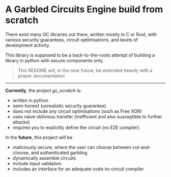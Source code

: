 # A Garbled Circuits Engine build from scratch

There exist many GC libraries out there, written mostly in C or Rust, with various security guarantees, circuit optimisations, and levels of development activity.

This library is supposed to be a back-to-the-roots attempt of building a library in python with secure components only.


> This README will, in the near future, be extended heavily with a proper documentation

---

**Currently**, the project *gc_scratch* is:

- written in python
- semi-honest (unrealistic security guarantee)
- does not include any circuit optimisations (such as Free XOR)
- uses naive oblivious transfer (inefficient and also susceptible to further attacks)
- requires you to explicitly define the circuit (no E2E compiler)


In the **future**, this project will be

- maliciously secure, where the user can choose between cut-and-choose, and authenticated garbling
- dynamically assemble circuits
- include input validation
- includes an interface for an adequate code-to-circuit compiler

